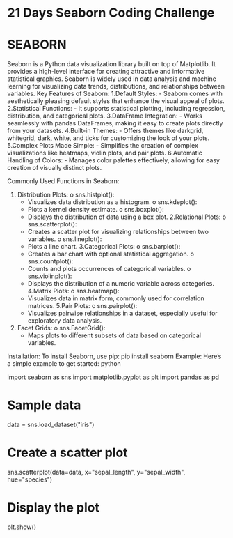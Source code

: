 # 21 Days Seaborn Coding Challenge

# SEABORN
Seaborn is a Python data visualization library built on top of Matplotlib. It provides a high-level interface for creating attractive and informative statistical graphics. Seaborn is widely used in data analysis and machine learning for visualizing data trends, distributions, and relationships between variables.
Key Features of Seaborn:
  1.Default Styles: 
    - Seaborn comes with aesthetically pleasing default styles that enhance the visual appeal of plots.
  2.Statistical Functions: 
    - It supports statistical plotting, including regression, distribution, and categorical plots.
  3.DataFrame Integration: 
    - Works seamlessly with pandas DataFrames, making it easy to create plots directly from your datasets.
  4.Built-in Themes: 
    - Offers themes like darkgrid, whitegrid, dark, white, and ticks for customizing the look of your plots.
  5.Complex Plots Made Simple: 
    - Simplifies the creation of complex visualizations like heatmaps, violin plots, and pair plots.
  6.Automatic Handling of Colors: 
    - Manages color palettes effectively, allowing for easy creation of visually distinct plots.
    
Commonly Used Functions in Seaborn:
1. Distribution Plots:
   o	sns.histplot():
    - Visualizes data distribution as a histogram.
  o	sns.kdeplot():
    - Plots a kernel density estimate.
  o	sns.boxplot():
    - Displays the distribution of data using a box plot.
2.Relational Plots:
  o	sns.scatterplot():
    - Creates a scatter plot for visualizing relationships between two variables.
  o	sns.lineplot():
    - Plots a line chart.
3.Categorical Plots:
  o	sns.barplot():
    - Creates a bar chart with optional statistical aggregation.
  o	sns.countplot():
    - Counts and plots occurrences of categorical variables.
  o	sns.violinplot():
    - Displays the distribution of a numeric variable across categories.
4.Matrix Plots:
  o	sns.heatmap():
    - Visualizes data in matrix form, commonly used for correlation matrices.
5.Pair Plots:
  o	sns.pairplot():
    - Visualizes pairwise relationships in a dataset, especially useful for exploratory data analysis.
6.	Facet Grids:
  o	sns.FacetGrid():
    - Maps plots to different subsets of data based on categorical variables.
      
Installation:
  To install Seaborn, use pip:
  pip install seaborn
  Example:
  Here’s a simple example to get started:
  python

  import seaborn as sns
  import matplotlib.pyplot as plt
  import pandas as pd

  # Sample data
  data = sns.load_dataset("iris")

  # Create a scatter plot
  sns.scatterplot(data=data, x="sepal_length", y="sepal_width", hue="species")

  # Display the plot
  plt.show()

